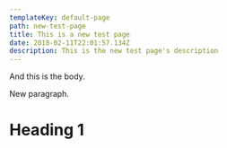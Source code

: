 ```yaml
---
templateKey: default-page
path: new-test-page
title: This is a new test page
date: 2018-02-11T22:01:57.134Z
description: This is the new test page's description
---
```


And this is the body.

New paragraph.

# Heading 1
